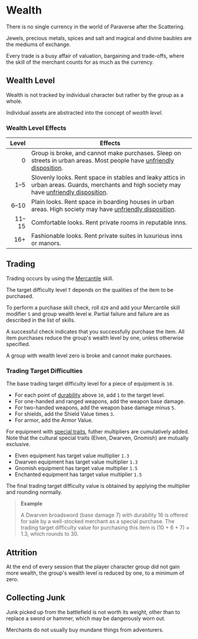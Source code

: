 # Wealth

There is no single currency in the world of Paraverse after the Scattering.

Jewels, precious metals, spices and salt and magical and divine baubles are the mediums of exchange.

Every trade is a busy affair of valuation, bargaining and trade-offs, where the skill of the merchant counts for as much as the currency.

## Wealth Level

Wealth is not tracked by individual character but rather by the group as a whole.

Individual assets are abstracted into the concept of *wealth level*.

### Wealth Level Effects

| Level | Effects |
|-:|-|
| 0 | Group is broke, and cannot make purchases. Sleep on streets in urban areas. Most people have [unfriendly disposition](characters#npc-disposition). |
| 1&ndash;5 | Slovenly looks. Rent space in stables and leaky attics in urban areas. Guards, merchants and high society may have [unfriendly disposition](characters#npc-disposition). |
| 6&ndash;10 | Plain looks. Rent space in boarding houses in urban areas. High society may have [unfriendly disposition](characters#npc-disposition). |
| 11&ndash;15 | Comfortable looks. Rent private rooms in reputable inns. |
| 16+ | Fashionable looks. Rent private suites in luxurious inns or manors. |

## Trading

Trading occurs by using the [Mercantile](characters#list-of-skills) skill.

The target difficulty level `T` depends on the qualities of the item to be purchased.

To perform a purchase skill check, roll `d20` and add your Mercantile skill modifier `S` and group wealth level `W`. Partial failure and failure are as described in the list of skills.

A successful check indicates that you successfully purchase the item. All item purchases reduce the group's wealth level by one, unless otherwise specified.

A group with wealth level zero is broke and cannot make purchases.

### Trading Target Difficulties

The base trading target difficulty level for a piece of equipment is `10`.

- For each point of [durability](equipment#durability-and-disrepair) above `10`, add `1` to the target level.
- For one-handed and ranged weapons, add the weapon base damage.
- For two-handed weapons, add the weapon base damage minus `5`.
- For shields, add the Shield Value times `3`.
- For armor, add the Armor Value.

For equipment with [special traits](equipment#quipment-special-traits), futher multipliers are cumulatively added. Note that the cultural special traits (Elven, Dwarven, Gnomish) are mutually exclusive.

- Elven equipment has target value multiplier `1.3`
- Dwarven equipment has target value multiplier `1.3`
- Gnomish equipment has target value multiplier `1.5`
- Enchanted equipment has target value multiplier `1.5`

The final trading target difficulty value is obtained by applying the multiplier and rounding normally.

> **Example**
>
> A Dwarven broadsword (base damage 7) with durability 16 is offered for sale by a well-stocked merchant as a special purchase. The trading target difficulty value for purchasing this item is (10 + 6 + 7) × 1.3, which rounds to 30.

## Attrition

At the end of every session that the player character group did not gain more wealth, the group's wealth level is reduced by one, to a minimum of zero.

## Collecting Junk

Junk picked up from the battlefield is not worth its weight, other than to replace a sword or hammer, which may be dangerously worn out.

Merchants do not usually buy mundane things from adventurers.
